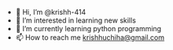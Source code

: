 - 👋 Hi, I’m @krishh-414
- 👀 I’m interested in learning new skills
- 🌱 I’m currently learning python programming
- 📫 How to reach me krishhuchiha@gmail.com


